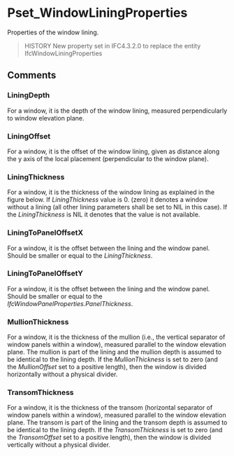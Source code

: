 # Pset_WindowLiningProperties

Properties of the window lining.
<!-- end of short definition -->


> HISTORY New property set in IFC4.3.2.0 to replace the entity IfcWindowLiningProperties

## Comments

### LiningDepth
For a window, it is the depth of the window lining, measured perpendicularly to window elevation plane.

### LiningOffset
For a window, it is the offset of the window lining, given as distance along the y axis of the local placement (perpendicular to the window plane).

### LiningThickness
For a window, it is the thickness of the window lining as explained in the figure below. If _LiningThickness_ value is 0. (zero) it denotes a window without a lining (all other lining parameters shall be set to NIL in this case). If the _LiningThickness_ is NIL it denotes that the value is not available.

### LiningToPanelOffsetX
For a window, it is the offset between the lining and the window panel. Should be smaller or equal to the _LiningThickness_.

### LiningToPanelOffsetY
For a window, it is the offset between the lining and the window panel. Should be smaller or equal to the _IfcWindowPanelProperties.PanelThickness_.

### MullionThickness
For a window, it is the thickness of the mullion (i.e., the vertical separator of window panels within a window), measured parallel to the window elevation plane. The mullion is part of the lining and the mullion depth is assumed to be identical to the lining depth. If the _MullionThickness_ is set to zero (and the _MullionOffset_ set to a positive length), then the window is divided horizontally without a physical divider.

### TransomThickness
For a window, it is the thickness of the transom (horizontal separator of window panels within a window), measured parallel to the window elevation plane. The transom is part of the lining and the transom depth is assumed to be identical to the lining depth. If the _TransomThickness_ is set to zero (and the _TransomOffset_ set to a positive length), then the window is divided vertically without a physical divider.